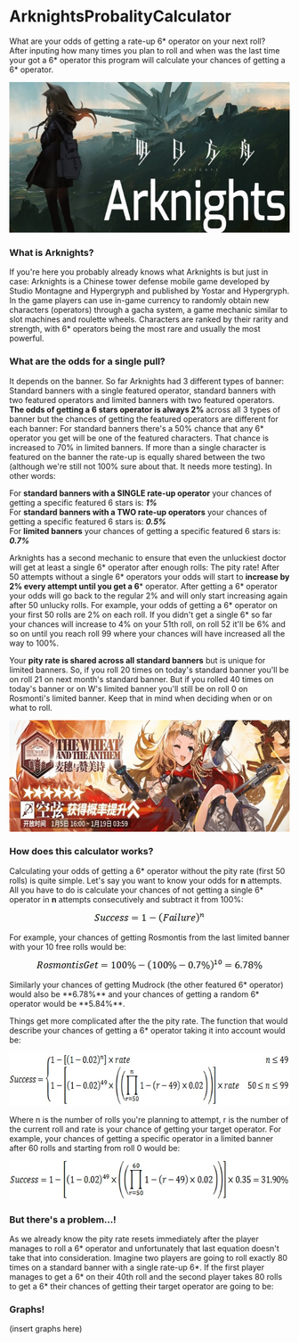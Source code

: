 # ArknightsProbalityCalculator
What are your odds of getting a rate-up 6* operator on your next roll?  
After inputing how many times you plan to roll and when was the last time your got a 6* operator this program will calculate your chances of getting a 6* operator.

<p align="center">
  <img width="640" height="270" src="https://github.com/Montevani/ArknightsProbalityCalculator/blob/main/pictures/ArkLogo.jpg">
</p>

### What is Arknights?
If you're here you probably already knows what Arknights is but just in case: Arknights is a Chinese tower defense mobile game developed by Studio Montagne and Hypergryph and published by Yostar and Hypergryph. In the game players can use in-game currency to randomly obtain new characters (operators) through a gacha system, a game mechanic similar to slot machines and roulette wheels. Characters are ranked by their rarity and strength, with 6* operators being the most rare and usually the most powerful.

### What are the odds for a single pull?
It depends on the banner. So far Arknights had 3 different types of banner:
Standard banners with a single featured operator, standard banners with two featured operators and limited banners with two featured operators.
**The odds of getting a 6 stars operator is always 2%** across all 3 types of banner but the chances of getting the featured operators are different for each banner:
For standard banners there's a 50% chance that any 6* operator you get will be one of the featured characters. That chance is increased to 70% in limited banners. If more than a single character is featured on the banner the rate-up is equally shared between the two (although we're still not 100% sure about that. It needs more testing).
In other words:

For **standard banners with a SINGLE rate-up operator** your chances of getting a specific featured 6 stars is: ***1%***  
For **standard banners with a TWO rate-up operators** your chances of getting a specific featured 6 stars is: ***0.5%***  
For **limited banners** your chances of getting a specific featured 6 stars is: ***0.7%***  

Arknights has a second mechanic to ensure that even the unluckiest doctor will get at least a single 6* operator after enough rolls: The pity rate!
After 50 attempts without a single 6* operators your odds will start to **increase by 2% every attempt until you get a 6*** operator. After getting a 6* operator your odds will go back to the regular 2% and will only start increasing again after 50 unlucky rolls.
For example, your odds of getting a 6* operator on your first 50 rolls are 2% on each roll. If you didn't get a single 6* so far your chances will increase to 4% on your 51th roll, on roll 52 it'll be 6% and so on until you reach roll 99 where your chances will have increased all the way to 100%.  

Your **pity rate is shared across all standard banners** but is unique for limited banners. So, if you roll 20 times on today's standard banner you'll be on roll 21 on next month's standard banner. But if you rolled 40 times on today's banner or on W's limited banner you'll still be on roll 0 on Rosmonti's limited banner. Keep that in mind when deciding when or on what to roll.

<p align="center">
  <img width="640" height="200" src="https://github.com/Montevani/ArknightsProbalityCalculator/blob/main/pictures/Banner.jpg">
</p>  

### How does this calculator works?
Calculating your odds of getting a 6* operator without the pity rate (first 50 rolls) is quite simple. Let's say you want to know your odds for **n** attempts. All you have to do is calculate your chances of not getting a single 6* operator in **n** attempts consecutively and subtract it from 100%:
<p align="center">
  <img width="200" height="20" src="https://github.com/Montevani/ArknightsProbalityCalculator/blob/main/pictures/Eq1.jpg">
</p>
For example, your chances of getting Rosmontis from the last limited banner with your 10 free rolls would be:  
<p align="center">
  <img width="415" height="20" src="https://github.com/Montevani/ArknightsProbalityCalculator/blob/main/pictures/Eq2.jpg">
</p>
Similarly your chances of getting Mudrock (the other featured 6* operator) would also be **6.78%** and your chances of getting a random 6* operator would be **5.84%**.

Things get more complicated after the the pity rate. The function that would describe your chances of getting a 6* operator taking it into account would be:
<p align="center">
  <img width="655" height="95" src="https://github.com/Montevani/ArknightsProbalityCalculator/blob/main/pictures/Eq3.jpg">
</p>  
Where n is the number of rolls you're planning to attempt, r is the number of the current roll and rate is your chance of getting your target operator.  
For example, your chances of getting a specific operator in a limited banner after 60 rolls and starting from roll 0 would be:
<p align="center">
  <img width="610" height="70" src="https://github.com/Montevani/ArknightsProbalityCalculator/blob/main/pictures/Eq4.jpg">
</p>

### But there's a problem...!
As we already know the pity rate resets immediately after the player manages to roll a 6* operator and unfortunately that last equation doesn't take that into consideration. Imagine two players are going to roll exactly 80 times on a standard banner with a single rate-up 6*. If the first player manages to get a 6* on their 40th roll and the second player takes 80 rolls to get a 6* their chances of getting their target operator are going to be:


### Graphs!

(insert graphs here)
